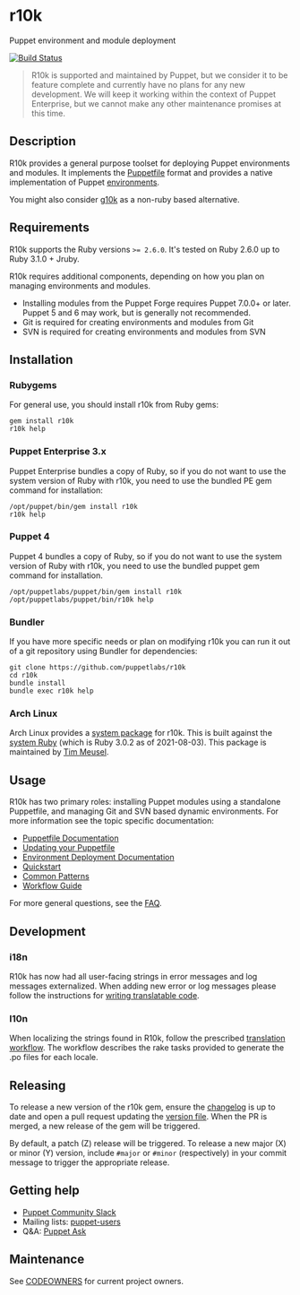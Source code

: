 r10k
====

Puppet environment and module deployment

[![Build Status](https://travis-ci.org/puppetlabs/r10k.png?branch=master)](https://travis-ci.org/puppetlabs/r10k)

> R10k is supported and maintained by Puppet, but we consider it to be feature
> complete and currently have no plans for any new development. We will keep it
> working within the context of Puppet Enterprise, but we cannot make any other
> maintenance promises at this time.


Description
-----------

[workflow]: https://puppet.com/docs/puppet/latest/environments_about.html

R10k provides a general purpose toolset for deploying Puppet environments and
modules. It implements the [Puppetfile](doc/puppetfile.mkd) format and provides a native
implementation of Puppet [environments][workflow].

You might also consider [g10k](https://github.com/xorpaul/g10k) as a non-ruby
based alternative.


Requirements
------------

R10k supports the Ruby versions `>= 2.6.0`. It's tested on Ruby 2.6.0 up to
Ruby 3.1.0 + Jruby.

R10k requires additional components, depending on how you plan on managing
environments and modules.

  - Installing modules from the Puppet Forge requires Puppet 7.0.0+ or later.
  Puppet 5 and 6 may work, but is generally not recommended.
  - Git is required for creating environments and modules from Git
  - SVN is required for creating environments and modules from SVN

Installation
------------

### Rubygems

For general use, you should install r10k from Ruby gems:

    gem install r10k
    r10k help

### Puppet Enterprise 3.x

Puppet Enterprise bundles a copy of Ruby, so if you do not want to use the
system version of Ruby with r10k, you need to use the bundled PE gem command for
installation:

    /opt/puppet/bin/gem install r10k
    r10k help

### Puppet 4

Puppet 4 bundles a copy of Ruby, so if you do not want to use the
system version of Ruby with r10k, you need to use the bundled puppet gem command
for installation.

    /opt/puppetlabs/puppet/bin/gem install r10k
    /opt/puppetlabs/puppet/bin/r10k help

### Bundler

If you have more specific needs or plan on modifying r10k you can run it out of
a git repository using Bundler for dependencies:

    git clone https://github.com/puppetlabs/r10k
    cd r10k
    bundle install
    bundle exec r10k help

### Arch Linux

Arch Linux provides a [system package](https://archlinux.org/packages/community/any/r10k/) for r10k.
This is built against the [system Ruby](https://archlinux.org/packages/extra/x86_64/ruby/) (which is Ruby 3.0.2 as of 2021-08-03).
This package is maintained by [Tim Meusel](https://github.com/bastelfreak).

Usage
-----

R10k has two primary roles: installing Puppet modules using a standalone
Puppetfile, and managing Git and SVN based dynamic environments. For more
information see the topic specific documentation:

  * [Puppetfile Documentation](doc/puppetfile.mkd)
   * [Updating your Puppetfile](doc/updating-your-puppetfile.mkd)
  * [Environment Deployment Documentation](doc/dynamic-environments.mkd)
  * [Quickstart](doc/dynamic-environments/quickstart.mkd)
  * [Common Patterns](doc/common-patterns.mkd)
  * [Workflow Guide](doc/dynamic-environments/workflow-guide.mkd)

For more general questions, see the [FAQ](doc/faq.mkd).

Development
-----------

### i18n

R10k has now had all user-facing strings in error messages and log messages
externalized. When adding new error or log messages please follow the
instructions for [writing translatable code](https://github.com/puppetlabs/gettext-setup-gem#writing-translatable-code).

### l10n

When localizing the strings found in R10k, follow the prescribed
[translation workflow](https://github.com/puppetlabs/gettext-setup-gem#translation-workflow).
The workflow describes the rake tasks provided to generate the .po files for
each locale.

Releasing
---------
To release a new version of the r10k gem, ensure the [changelog](CHANGELOG.mkd) is up to date and open a pull request updating the [version file](lib/r10k/version.rb). When the PR is merged, a new release of the gem will be triggered.

By default, a patch (Z) release will be triggered. To release a new major (X) or minor (Y) version, include `#major` or `#minor` (respectively) in your commit message to trigger the appropriate release.

Getting help
------------

  * [Puppet Community Slack](https://puppetcommunity.slack.com/)
  * Mailing lists: [puppet-users](https://groups.google.com/forum/#!forum/puppet-users)
  * Q&A: [Puppet Ask](https://ask.puppetlabs.com/questions/)

## Maintenance

See [CODEOWNERS](CODEOWNERS) for current project owners.
